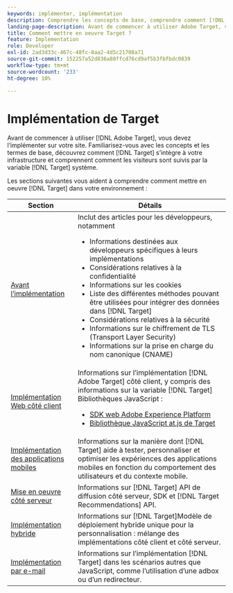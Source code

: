 ```yaml
---
keywords: implémenter, implémentation
description: Comprendre les concepts de base, comprendre comment [!DNL Target] fonctionne et s’intègre à votre infrastructure, et comprennent comment les visiteurs sont suivis.
landing-page-description: Avant de commencer à utiliser Adobe Target, vous devez l’implémenter sur votre site, comprendre quelques concepts et termes de base et savoir comment [!DNL Target] fonctionne.
title: Comment mettre en oeuvre Target ?
feature: Implementation
role: Developer
exl-id: 2ad3d33c-467c-48fc-8aa2-4d5c21708a71
source-git-commit: 152257a52d836a88ffcd76cd9af5b3fbfbdc0839
workflow-type: tm+mt
source-wordcount: '233'
ht-degree: 10%

---
```


# Implémentation de Target

Avant de commencer à utiliser [!DNL Adobe Target], vous devez l’implémenter sur votre site. Familiarisez-vous avec les concepts et les termes de base, découvrez comment [!DNL Target] s’intègre à votre infrastructure et comprennent comment les visiteurs sont suivis par la variable [!DNL Target] système.

Les sections suivantes vous aident à comprendre comment mettre en oeuvre [!DNL Target] dans votre environnement :

| Section | Détails |
| --- | --- |
| [Avant l’implémentation](c-considerations-before-you-implement-target/considerations-before-you-implement-target.md) | Inclut des articles pour les développeurs, notamment<ul><li>Informations destinées aux développeurs spécifiques à leurs implémentations</li><li>Considérations relatives à la confidentialité</li><li>Informations sur les cookies<li>Liste des différentes méthodes pouvant être utilisées pour intégrer des données dans [!DNL Target]</li><li>Considérations relatives à la sécurité</li><li>Informations sur le chiffrement de TLS (Transport Layer Security)</li><li>Informations sur la prise en charge du nom canonique (CNAME)</li></ul> |
| [Implémentation Web côté client](/help/main/c-implementing-target/c-implementing-target-for-client-side-web/implement-target-for-client-side-web.md) | Informations sur l’implémentation [!DNL Adobe Target] côté client, y compris des informations sur la variable [!DNL Target] Bibliothèques JavaScript :<ul><li>[SDK web Adobe Experience Platform](/help/main/c-implementing-target/c-implementing-target-for-client-side-web/aep-web-sdk.md)</li><li>[Bibliothèque JavaScript at.js de Target](/help/main/c-implementing-target/c-implementing-target-for-client-side-web/c-how-atjs-works/how-atjs-works.md)</li></ul> |
| [Implémentation des applications mobiles](/help/main/c-target-mobile-app/target-mobile-app.md) | Informations sur la manière dont [!DNL Target] aide à tester, personnaliser et optimiser les expériences des applications mobiles en fonction du comportement des utilisateurs et du contexte mobile. |
| [Mise en oeuvre côté serveur](/help/main/c-implementing-target/c-api-and-sdk-overview/api-and-sdk-overview.md) | Informations sur [!DNL Target] API de diffusion côté serveur, SDK et [!DNL Target Recommendations] API. |
| [Implémentation hybride](/help/main/c-implementing-target/hybrid-implementation.md) | Informations sur [!DNL Target]Modèle de déploiement hybride unique pour la personnalisation : mélange des implémentations côté client et côté serveur. |
| [Implémentation par e-mail](c-non-javascript-based-implementation/non-javascript-based-implementation.md) | Informations sur l’implémentation [!DNL Target] dans les scénarios autres que JavaScript, comme l’utilisation d’une adbox ou d’un redirecteur. |
